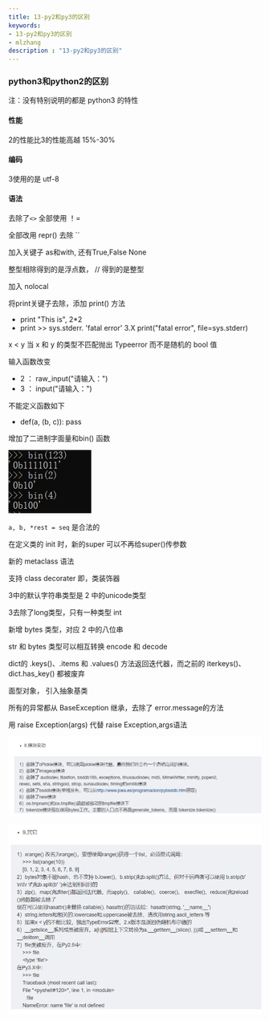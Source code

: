 ```yaml
---
title: 13-py2和py3的区别
keywords:
- 13-py2和py3的区别
- mlzhang
description : "13-py2和py3的区别"
---
```

### python3和python2的区别

注：没有特别说明的都是 python3 的特性

#### 性能

2的性能比3的性能高越 15%-30%

#### 编码

3使用的是 utf-8

#### 语法

去除了`<>` 全部使用 ！=

全部改用 repr() 去除 ``

加入关键子 as和with, 还有True,False None

整型相除得到的是浮点数， // 得到的是整型

加入 nolocal

将print关键子去除，添加 print() 方法

- print "This is", 2*2
- print >> sys.stderr. 'fatal error'     3.X    print("fatal error", file=sys.stderr)

x < y  当 x 和 y 的类型不匹配抛出 Typeerror 而不是随机的 bool 值

输入函数改变

- 2  ： raw_input("请输入：")
- 3  ： input("请输入：")

不能定义函数如下

- def(a, (b, c)): pass

增加了二进制字面量和bin() 函数

![1538055607272](/assets/1538055607272.png)

`a, b, *rest = seq` 是合法的

在定义类的 init 时，新的super 可以不再给super()传参数

新的 metaclass 语法

支持 class decorater  即，类装饰器

3中的默认字符串类型是 2 中的unicode类型

3去除了long类型，只有一种类型 int

新增 bytes 类型，对应 2 中的八位串

str 和 bytes 类型可以相互转换 encode 和 decode

dict的 .keys()、.items 和 .values() 方法返回迭代器，而之前的 iterkeys()、dict.has_key() 都被废弃

面型对象， 引入抽象基类

所有的异常都从 BaseException 继承，去除了 error.message的方法

用 raise Exception(args) 代替 raise Exception,args语法

![1538056461981](/assets/1538056461981.png)

![1538056475207](/assets/1538056475207.png)